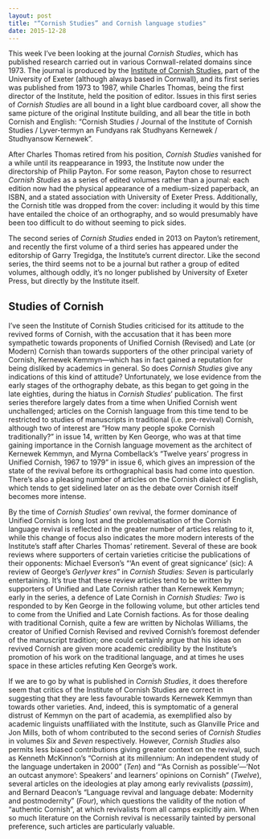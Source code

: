```yaml
---
layout: post
title: "“Cornish Studies” and Cornish language studies"
date: 2015-12-28
---
```


This week I’ve been looking at the journal *Cornish Studies*, which has published research carried out in various Cornwall-related domains since 1973. The journal is produced by the [Institute of Cornish Studies](http://humanities.exeter.ac.uk/history/research/centres/ics/), part of the University of Exeter (although always based in Cornwall), and its first series was published from 1973 to 1987, while Charles Thomas, being the first director of the Institute, held the position of editor. Issues in this first series of *Cornish Studie*s are all bound in a light blue cardboard cover, all show the same picture of the original Institute building, and all bear the title in both Cornish and English: “Cornish Studies / Journal of the Institute of Cornish Studies / Lyver-termyn an Fundyans rak Studhyans Kernewek / Studhyansow Kernewek”.

After Charles Thomas retired from his position, *Cornish Studies* vanished for a while until its reappearance in 1993, the Institute now under the directorship of Philip Payton. For some reason, Payton chose to resurrect *Cornish Studies* as a series of edited volumes rather than a journal: each edition now had the physical appearance of a medium-sized paperback, an ISBN, and a stated association with University of Exeter Press. Additionally, the Cornish title was dropped from the cover: including it would by this time have entailed the choice of an orthography, and so would presumably have been too difficult to do without seeming to pick sides.

The second series of *Cornish Studies* ended in 2013 on Payton’s retirement, and recently the first volume of a third series has appeared under the editorship of Garry Tregidga, the Institute’s current director. Like the second series, the third seems not to be a journal but rather a group of edited volumes, although oddly, it’s no longer published by University of Exeter Press, but directly by the Institute itself.

## Studies of Cornish

I’ve seen the Institute of Cornish Studies criticised for its attitude to the revived forms of Cornish, with the accusation that it has been more sympathetic towards proponents of Unified Cornish (Revised) and Late (or Modern) Cornish than towards supporters of the other principal variety of Cornish, Kernewek Kemmyn—which has in fact gained a reputation for being disliked by academics in general. So does *Cornish Studies* give any indications of this kind of attitude? Unfortunately, we lose evidence from the early stages of the orthography debate, as this began to get going in the late eighties, during the hiatus in *Cornish Studies*’ publication. The first series therefore largely dates from a time when Unified Cornish went unchallenged; articles on the Cornish language from this time tend to be restricted to studies of manuscripts in traditional (i.e. pre-revival) Cornish, although two of interest are “How many people spoke Cornish traditionally?” in issue 14, written by Ken George, who was at that time gaining importance in the Cornish language movement as the architect of Kernewek Kemmyn, and Myrna Combellack’s “Twelve years’ progress in Unified Cornish, 1967 to 1979” in issue 6, which gives an impression of the state of the revival before its orthographical basis had come into question. There’s also a pleasing number of articles on the Cornish dialect of English, which tends to get sidelined later on as the debate over Cornish itself becomes more intense.

By the time of *Cornish Studies*’ own revival, the former dominance of Unified Cornish is long lost and the problematisation of the Cornish language revival is reflected in the greater number of articles relating to it, while this change of focus also indicates the more modern interests of the Institute’s staff after Charles Thomas’ retirement. Several of these are book reviews where supporters of certain varieties criticise the publications of their opponents: Michael Everson’s “‘An event of great signicance’ (sic): A review of George’s *Gerlyver kres*” in *Cornish Studies: Seven* is particularly entertaining. It’s true that these review articles tend to be written by supporters of Unified and Late Cornish rather than Kernewek Kemmyn; early in the series, a defence of Late Cornish in *Cornish Studies: Two* is responded to by Ken George in the following volume, but other articles tend to come from the Unified and Late Cornish factions. As for those dealing with traditional Cornish, quite a few are written by Nicholas Williams, the creator of Unified Cornish Revised and revived Cornish’s foremost defender of the manuscript tradition; one could certainly argue that his ideas on revived Cornish are given more academic credibility by the Institute’s promotion of his work on the traditional language, and at times he uses space in these articles refuting Ken George’s work.

If we are to go by what is published in *Cornish Studies*, it does therefore seem that critics of the Institute of Cornish Studies are correct in suggesting that they are less favourable towards Kernewek Kemmyn than towards other varieties. And, indeed, this is symptomatic of a general distrust of Kemmyn on the part of academia, as exemplified also by academic linguists unaffiliated with the Institute, such as Glanville Price and Jon Mills, both of whom contributed to the second series of *Cornish Studies* in volumes *Six* and *Seven* respectively. However, *Cornish Studies* also permits less biased contributions giving greater context on the revival, such as Kenneth McKinnon’s “Cornish at its millennium: An independent study of the language undertaken in 2000” (*Ten*) and “‘As Cornish as possible’—‘Not an outcast anymore’: Speakers’ and learners’ opinions on Cornish” (*Twelve*), several articles on the ideologies at play among early revivalists (*passim*), and Bernard Deacon’s “Language revival and language debate: Modernity and postmodernity” (*Four*), which questions the validity of the notion of “authentic Cornish”, at which revivalists from all camps explicitly aim. When so much literature on the Cornish revival is necessarily tainted by personal preference, such articles are particularly valuable.
